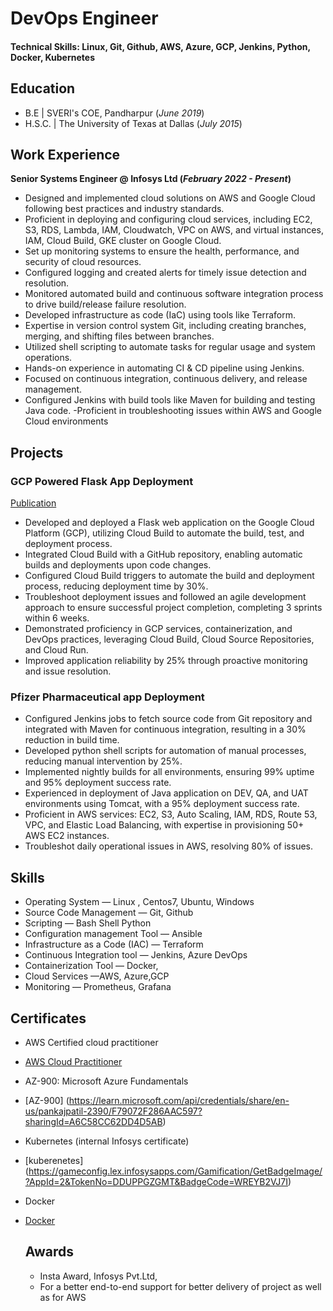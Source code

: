 
# DevOps Engineer

#### Technical Skills: Linux, Git, Github, AWS, Azure, GCP, Jenkins, Python, Docker, Kubernetes

## Education
- B.E | SVERI's COE, Pandharpur (_June 2019_)
- H.S.C. | The University of Texas at Dallas (_July 2015_)

## Work Experience
**Senior Systems Engineer @ Infosys Ltd (_February 2022 - Present_)**
- Designed and implemented cloud solutions on AWS and Google Cloud following best practices and
  industry standards.
- Proficient in deploying and configuring cloud services, including EC2, S3, RDS, Lambda, IAM, Cloudwatch,
  VPC on AWS, and virtual instances, IAM, Cloud Build, GKE cluster on Google Cloud.
- Set up monitoring systems to ensure the health, performance, and security of cloud resources.
- Configured logging and created alerts for timely issue detection and resolution.
- Monitored automated build and continuous software integration process to drive build/release failure
  resolution.
- Developed infrastructure as code (IaC) using tools like Terraform.
- Expertise in version control system Git, including creating branches, merging, and shifting files between
  branches.
- Utilized shell scripting to automate tasks for regular usage and system operations.
- Hands-on experience in automating CI & CD pipeline using Jenkins.
- Focused on continuous integration, continuous delivery, and release management.
- Configured Jenkins with build tools like Maven for building and testing Java code.
-Proficient in troubleshooting issues within AWS and Google Cloud environments

## Projects
### GCP Powered Flask App Deployment 
[Publication](https://github.com/Pankajp1997/gcp-devops-project.git)

- Developed and deployed a Flask web application on the Google Cloud Platform (GCP), utilizing Cloud
  Build to automate the build, test, and deployment process.
- Integrated Cloud Build with a GitHub repository, enabling automatic builds and deployments upon code
  changes.
- Configured Cloud Build triggers to automate the build and deployment process, reducing deployment
  time by 30%.
- Troubleshoot deployment issues and followed an agile development approach to ensure successful
  project completion, completing 3 sprints within 6 weeks.
- Demonstrated proficiency in GCP services, containerization, and DevOps practices, leveraging Cloud
  Build, Cloud Source Repositories, and Cloud Run.
- Improved application reliability by 25% through proactive monitoring and issue resolution.


### Pfizer Pharmaceutical app Deployment

- Configured Jenkins jobs to fetch source code from Git repository and integrated with Maven for
  continuous integration, resulting in a 30% reduction in build time.
- Developed python shell scripts for automation of manual processes, reducing manual intervention by
  25%.
- Implemented nightly builds for all environments, ensuring 99% uptime and 95% deployment success rate.
- Experienced in deployment of Java application on DEV, QA, and UAT environments using Tomcat, with a
  95% deployment success rate.
- Proficient in AWS services: EC2, S3, Auto Scaling, IAM, RDS, Route 53, VPC, and Elastic Load Balancing, with
  expertise in provisioning 50+ AWS EC2 instances.
- Troubleshot daily operational issues in AWS, resolving 80% of issues.


## Skills 
- Operating System — Linux , Centos7, Ubuntu, Windows
- Source Code Management — Git, Github
- Scripting — Bash Shell Python
- Configuration management Tool — Ansible
- Infrastructure as a Code (IAC) — Terraform
- Continuous Integration tool — Jenkins, Azure DevOps
- Containerization Tool — Docker,
- Cloud Services —AWS, Azure,GCP
- Monitoring — Prometheus, Grafana


## Certificates
- AWS Certified cloud practitioner
- [AWS Cloud Practitioner](https://github.com/Pankajp1997/Certifications)
- AZ-900: Microsoft Azure Fundamentals
- [AZ-900] (https://learn.microsoft.com/api/credentials/share/en-us/pankajpatil-2390/F79072F286AAC597?sharingId=A6C58CC62DD4D5AB)
- Kubernetes (internal Infosys certificate)
- [kuberenetes] (https://gameconfig.lex.infosysapps.com/Gamification/GetBadgeImage/?AppId=2&TokenNo=DDUPPGZGMT&BadgeCode=WREYB2VJ7I)
- Docker
- [Docker](https://kodekloud.com/certificate-verification/2D089EEFAC05-2D0898EB2563-2D08935F5137/)

  ## Awards
  - Insta Award, Infosys Pvt.Ltd,
  - For a better end-to-end support for better delivery of project as well as for AWS
<!--
**Patilpv/patilpv** is a ✨ _special_ ✨ repository because its `README.md` (this file) appears on your GitHub profile.

Here are some ideas to get you started:

- 🔭 I’m currently working on ...
- 🌱 I’m currently learning ...
- 👯 I’m looking to collaborate on ...
- 🤔 I’m looking for help with ...
- 💬 Ask me about ...
- 📫 How to reach me: ...
- 😄 Pronouns: ...
- ⚡ Fun fact: ...
-->

